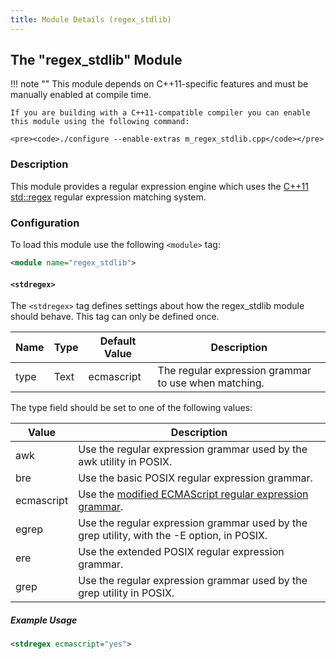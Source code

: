 ```yaml
---
title: Module Details (regex_stdlib)
---
```


## The "regex_stdlib" Module

!!! note ""
    This module depends on C++11-specific features and must be manually enabled at compile time.

    If you are building with a C++11-compatible compiler you can enable this module using the following command:

    <pre><code>./configure --enable-extras m_regex_stdlib.cpp</code></pre>

### Description

This module provides a regular expression engine which uses the [C++11 std::regex](https://www.gnu.org/software/libc/manual/html_node/POSIX-Regexp-Compilation.html#POSIX-Regexp-Compilation) regular expression matching system.

### Configuration

To load this module use the following `<module>` tag:

```xml
<module name="regex_stdlib">
```

#### `<stdregex>`

The `<stdregex>` tag defines settings about how the regex_stdlib module should behave. This tag can only be defined once.

Name | Type | Default Value | Description
---- | ---- | ------------- | -----------
type | Text | ecmascript    | The regular expression grammar to use when matching.

The type field should be set to one of the following values:

Value      | Description
---------- | -----------
awk        | Use the regular expression grammar used by the awk utility in POSIX.
bre        | Use the basic POSIX regular expression grammar.
ecmascript | Use the [modified ECMAScript regular expression grammar](https://en.cppreference.com/w/cpp/regex/ecmascript).
egrep      | Use the regular expression grammar used by the grep utility, with the -E option, in POSIX.
ere        | Use the extended POSIX regular expression grammar.
grep       | Use the regular expression grammar used by the grep utility in POSIX.

##### Example Usage

```xml
<stdregex ecmascript="yes">
```
